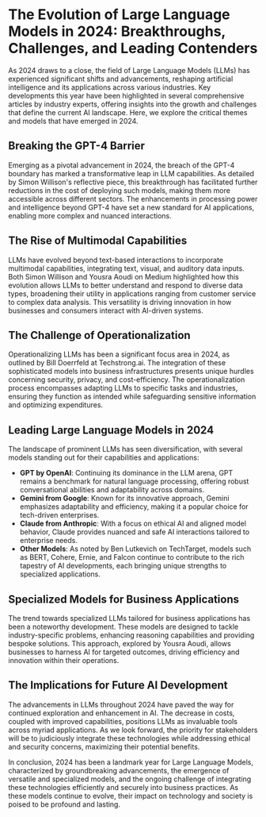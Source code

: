# The Evolution of Large Language Models in 2024: Breakthroughs, Challenges, and Leading Contenders

As 2024 draws to a close, the field of Large Language Models (LLMs) has experienced significant shifts and advancements, reshaping artificial intelligence and its applications across various industries. Key developments this year have been highlighted in several comprehensive articles by industry experts, offering insights into the growth and challenges that define the current AI landscape. Here, we explore the critical themes and models that have emerged in 2024.

## Breaking the GPT-4 Barrier

Emerging as a pivotal advancement in 2024, the breach of the GPT-4 boundary has marked a transformative leap in LLM capabilities. As detailed by Simon Willison's reflective piece, this breakthrough has facilitated further reductions in the cost of deploying such models, making them more accessible across different sectors. The enhancements in processing power and intelligence beyond GPT-4 have set a new standard for AI applications, enabling more complex and nuanced interactions.

## The Rise of Multimodal Capabilities

LLMs have evolved beyond text-based interactions to incorporate multimodal capabilities, integrating text, visual, and auditory data inputs. Both Simon Willison and Yousra Aoudi on Medium highlighted how this evolution allows LLMs to better understand and respond to diverse data types, broadening their utility in applications ranging from customer service to complex data analysis. This versatility is driving innovation in how businesses and consumers interact with AI-driven systems.

## The Challenge of Operationalization

Operationalizing LLMs has been a significant focus area in 2024, as outlined by Bill Doerrfeld at Techstrong.ai. The integration of these sophisticated models into business infrastructures presents unique hurdles concerning security, privacy, and cost-efficiency. The operationalization process encompasses adapting LLMs to specific tasks and industries, ensuring they function as intended while safeguarding sensitive information and optimizing expenditures.

## Leading Large Language Models in 2024

The landscape of prominent LLMs has seen diversification, with several models standing out for their capabilities and applications:

- **GPT by OpenAI**: Continuing its dominance in the LLM arena, GPT remains a benchmark for natural language processing, offering robust conversational abilities and adaptability across domains.
- **Gemini from Google**: Known for its innovative approach, Gemini emphasizes adaptability and efficiency, making it a popular choice for tech-driven enterprises.
- **Claude from Anthropic**: With a focus on ethical AI and aligned model behavior, Claude provides nuanced and safe AI interactions tailored to enterprise needs.
- **Other Models**: As noted by Ben Lutkevich on TechTarget, models such as BERT, Cohere, Ernie, and Falcon continue to contribute to the rich tapestry of AI developments, each bringing unique strengths to specialized applications.

## Specialized Models for Business Applications

The trend towards specialized LLMs tailored for business applications has been a noteworthy development. These models are designed to tackle industry-specific problems, enhancing reasoning capabilities and providing bespoke solutions. This approach, explored by Yousra Aoudi, allows businesses to harness AI for targeted outcomes, driving efficiency and innovation within their operations.

## The Implications for Future AI Development

The advancements in LLMs throughout 2024 have paved the way for continued exploration and enhancement in AI. The decrease in costs, coupled with improved capabilities, positions LLMs as invaluable tools across myriad applications. As we look forward, the priority for stakeholders will be to judiciously integrate these technologies while addressing ethical and security concerns, maximizing their potential benefits.

In conclusion, 2024 has been a landmark year for Large Language Models, characterized by groundbreaking advancements, the emergence of versatile and specialized models, and the ongoing challenge of integrating these technologies efficiently and securely into business practices. As these models continue to evolve, their impact on technology and society is poised to be profound and lasting.